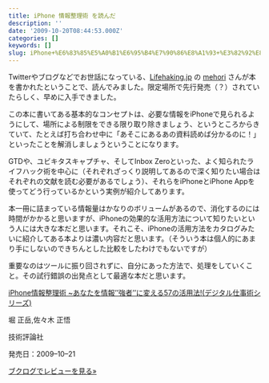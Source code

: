 ```yaml
---
title: iPhone 情報整理術 を読んだ
description: ''
date: '2009-10-20T08:44:53.000Z'
categories: []
keywords: []
slug: iPhone+%E6%83%85%E5%A0%B1%E6%95%B4%E7%90%86%E8%A1%93+%E3%82%92%E8%AA%AD%E3%82%93%E3%81%A0
---
```

Twitterやブログなどでお世話になっている、[Lifehaking.jp](http://lifehacking.jp/) の [mehori](http://twitter.com/mehori) さんが本を書かれたということで、読んでみました。限定場所で先行発売（？）されていたらしく、早めに入手できました。

この本に書いてある基本的なコンセプトは、必要な情報をiPhoneで見られるようにして、場所による制限をできる限り取り除きましょう、というところからきていて、たとえば打ち合わせ中に「あそこにあるあの資料読めば分かるのに！」といったことを解消しましょうということになります。

GTDや、ユビキタスキャプチャ、そしてInbox Zeroといった、よく知られたライフハック術を中心に（それぞれざっくり説明してあるので深く知りたい場合はそれぞれの文献を読む必要があるでしょう）、それらをiPhoneとiPhone Appを使ってどう行っているかという実例が紹介してあります。

本一冊に詰まっている情報量はかなりのボリュームがあるので、消化するのには時間がかかると思いますが、iPhoneの効果的な活用方法について知りたいという人には大きな本だと思います。それこそ、iPhoneの活用方法をカタログみたいに紹介してある本よりは濃い内容だと思います。（そういう本は個人的にあまり手にしないのできちんとした比較をしたわけでもないですが）

重要なのはツールに振り回されずに、自分にあった方法で、処理をしていくこと。その試行錯誤の出発点として最適な本だと思います。

[iPhone情報整理術 ~あなたを情報’’強者’’に変える57の活用法!(デジタル仕事術シリーズ)](http://www.amazon.co.jp/gp/product/4774140279?tag=qli-22&linkCode=xml2)

堀 正岳,佐々木 正悟

技術評論社

発売日：2009–10–21

[ブクログでレビューを見る»](http://booklog.jp/asin/4774140279)